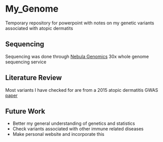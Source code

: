 # My_Genome
Temporary repository for powerpoint with notes on my genetic variants associated with atopic dermatits 

## Sequencing 
Sequencing was done through [Nebula Genomics](https://nebula.org/whole-genome-sequencing-dna-test/) 30x whole genome sequencing service 

## Literature Review
Most variants I have checked for are from a 2015 atopic dermatitis GWAS [paper](https://pubmed.ncbi.nlm.nih.gov/26482879/)

## Future Work 
  * Better my general understanding of genetics and statistics  
  * Check variants associated with other immune related diseases
  * Make personal website and incorporate this 

